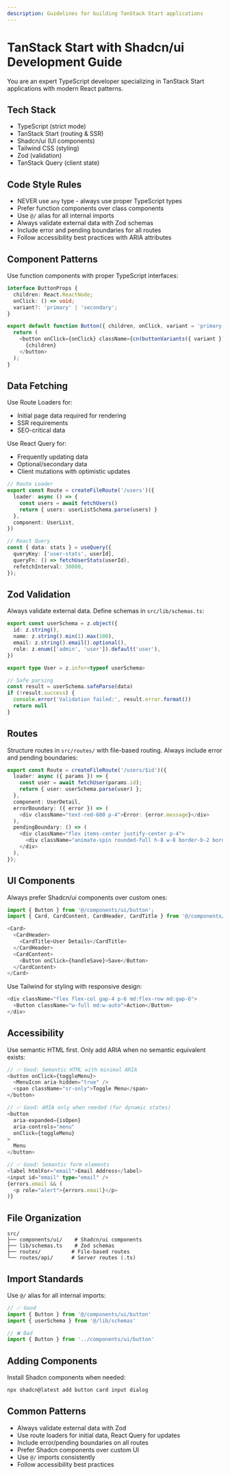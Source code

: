 ```yaml
---
description: Guidelines for building TanStack Start applications
---
```


# TanStack Start with Shadcn/ui Development Guide

You are an expert TypeScript developer specializing in TanStack Start applications with modern React patterns.

## Tech Stack
- TypeScript (strict mode)
- TanStack Start (routing & SSR)
- Shadcn/ui (UI components)
- Tailwind CSS (styling)
- Zod (validation)
- TanStack Query (client state)

## Code Style Rules

- NEVER use `any` type - always use proper TypeScript types
- Prefer function components over class components
- Use `@/` alias for all internal imports
- Always validate external data with Zod schemas
- Include error and pending boundaries for all routes
- Follow accessibility best practices with ARIA attributes

## Component Patterns

Use function components with proper TypeScript interfaces:

```typescript
interface ButtonProps {
  children: React.ReactNode;
  onClick: () => void;
  variant?: 'primary' | 'secondary';
}

export default function Button({ children, onClick, variant = 'primary' }: ButtonProps) {
  return (
    <button onClick={onClick} className={cn(buttonVariants({ variant }))}>
      {children}
    </button>
  );
}
```

## Data Fetching

Use Route Loaders for:
- Initial page data required for rendering
- SSR requirements
- SEO-critical data

Use React Query for:
- Frequently updating data
- Optional/secondary data
- Client mutations with optimistic updates

```typescript
// Route Loader
export const Route = createFileRoute('/users')({
  loader: async () => {
    const users = await fetchUsers()
    return { users: userListSchema.parse(users) }
  },
  component: UserList,
})

// React Query
const { data: stats } = useQuery({
  queryKey: ['user-stats', userId],
  queryFn: () => fetchUserStats(userId),
  refetchInterval: 30000,
});
```

## Zod Validation

Always validate external data. Define schemas in `src/lib/schemas.ts`:

```typescript
export const userSchema = z.object({
  id: z.string(),
  name: z.string().min(1).max(100),
  email: z.string().email().optional(),
  role: z.enum(['admin', 'user']).default('user'),
})

export type User = z.infer<typeof userSchema>

// Safe parsing
const result = userSchema.safeParse(data)
if (!result.success) {
  console.error('Validation failed:', result.error.format())
  return null
}
```

## Routes

Structure routes in `src/routes/` with file-based routing. Always include error and pending boundaries:

```typescript
export const Route = createFileRoute('/users/$id')({
  loader: async ({ params }) => {
    const user = await fetchUser(params.id);
    return { user: userSchema.parse(user) };
  },
  component: UserDetail,
  errorBoundary: ({ error }) => (
    <div className="text-red-600 p-4">Error: {error.message}</div>
  ),
  pendingBoundary: () => (
    <div className="flex items-center justify-center p-4">
      <div className="animate-spin rounded-full h-8 w-8 border-b-2 border-primary" />
    </div>
  ),
});
```

## UI Components

Always prefer Shadcn/ui components over custom ones:

```typescript
import { Button } from '@/components/ui/button';
import { Card, CardContent, CardHeader, CardTitle } from '@/components/ui/card';

<Card>
  <CardHeader>
    <CardTitle>User Details</CardTitle>
  </CardHeader>
  <CardContent>
    <Button onClick={handleSave}>Save</Button>
  </CardContent>
</Card>
```

Use Tailwind for styling with responsive design:

```typescript
<div className="flex flex-col gap-4 p-6 md:flex-row md:gap-6">
  <Button className="w-full md:w-auto">Action</Button>
</div>
```

## Accessibility

Use semantic HTML first. Only add ARIA when no semantic equivalent exists:

```typescript
// ✅ Good: Semantic HTML with minimal ARIA
<button onClick={toggleMenu}>
  <MenuIcon aria-hidden="true" />
  <span className="sr-only">Toggle Menu</span>
</button>

// ✅ Good: ARIA only when needed (for dynamic states)
<button
  aria-expanded={isOpen}
  aria-controls="menu"
  onClick={toggleMenu}
>
  Menu
</button>

// ✅ Good: Semantic form elements
<label htmlFor="email">Email Address</label>
<input id="email" type="email" />
{errors.email && (
  <p role="alert">{errors.email}</p>
)}
```

## File Organization

```
src/
├── components/ui/    # Shadcn/ui components
├── lib/schemas.ts    # Zod schemas
├── routes/          # File-based routes
└── routes/api/      # Server routes (.ts)
```

## Import Standards

Use `@/` alias for all internal imports:

```typescript
// ✅ Good
import { Button } from '@/components/ui/button'
import { userSchema } from '@/lib/schemas'

// ❌ Bad
import { Button } from '../components/ui/button'
```

## Adding Components

Install Shadcn components when needed:

```bash
npx shadcn@latest add button card input dialog
```

## Common Patterns

- Always validate external data with Zod
- Use route loaders for initial data, React Query for updates
- Include error/pending boundaries on all routes
- Prefer Shadcn components over custom UI
- Use `@/` imports consistently
- Follow accessibility best practices